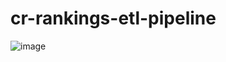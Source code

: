 # cr-rankings-etl-pipeline




![image](https://github.com/kwoolaid725/cr-rankings-etl-pipeline/assets/107806433/5c82b2a2-fbce-4e0b-a7ce-3dc093cc4868)



